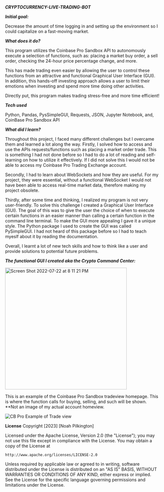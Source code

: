 ***CRYPTOCURRENCY-LIVE-TRADING-BOT***

***Initial goal:***

Decrease the amount of time logging in and setting up the environment so I could capitalize on a fast-moving market. 

***What does it do?***

This program utilizes the Coinbase Pro Sandbox API to autonomously execute a selection of functions, such as: placing a market buy order, a sell order, checking the 24-hour price percentage change, and more. 

This has made trading even easier by allowing the user to control these functions from an attractive and functional Graphical User Interface (GUI). In addition, this hands-off investing approach allows a user to limit their emotions when investing and spend more time doing other activities. 

Directly put, this program makes trading stress-free and more time efficient! 

***Tech used***

Python, Pandas, PysSimpleGUI, Requests, JSON, Jupyter Notebook, and, CoinBase Pro Sandbox API

***What did I learn?***

Throughout this project, I faced many different challenges but I overcame them and learned a lot along the way. Firstly, I solved how to access and use the APIs requests/functions such as placing a market order trade. This is something I had not done before so I had to do a lot of reading and self-learning on how to utilize it effectively. If I did not solve this I would not be able to access my Coinbase Pro Trading Exchange account.

Secondly, I had to learn about WebSockets and how they are useful. For my project, they were essential, without a functional WebSocket I would not have been able to access real-time market data, therefore making my project obsolete.

Thirdly, after some time and thinking, I realized my program is not very user-friendly. To solve this challenge I created a Graphical User Interface (GUI). The goal of this was to give the user the choice of when to execute certain functions in an easier manner than calling a certain function in the command line terminal. To make the GUI more appealing I gave it a unique style. 
 The Python package I used to create the GUI was called PySimpleGUI. I had not heard of this package before so I had to teach myeslf about it by reading the documentation. 

Overall, I learnt a lot of new tech skills and how to think like a user and provide solutions to potential future problems.

***The functional GUI I created aka the Crypto Command Center:***


<img width="396" alt="Screen Shot 2022-07-22 at 8 11 21 PM" src="https://user-images.githubusercontent.com/82910305/180582622-43b22a18-853c-4844-802c-9c66af2bc06d.png">

This is an example of the Coinbase Pro Sandbox tradeview homepage. This is where the function calls for buying, selling, and such will be shown. 
**Not an image of my actual account homeview. 

![CB Pro Example of Trade view](https://user-images.githubusercontent.com/82910305/198843086-876c89a3-316d-4525-abad-3f8eccd2b7de.jpeg)


**License** 
Copyright [2023] [Noah Pilkington]

Licensed under the Apache License, Version 2.0 (the "License");
you may not use this file except in compliance with the License.
You may obtain a copy of the License at

    http://www.apache.org/licenses/LICENSE-2.0

Unless required by applicable law or agreed to in writing, software
distributed under the License is distributed on an "AS IS" BASIS,
WITHOUT WARRANTIES OR CONDITIONS OF ANY KIND, either express or implied.
See the License for the specific language governing permissions and
limitations under the License.
